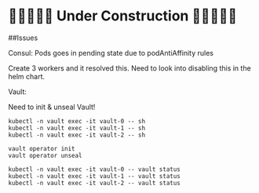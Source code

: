 # 🚧🚧🚧🚧🚧 Under Construction 🚧🚧🚧🚧🚧

##Issues

Consul: Pods goes in pending state due to podAntiAffinity rules

Create 3 workers and it resolved this. Need to look into disabling this in the helm chart.



Vault:

Need to init & unseal Vault!

```
kubectl -n vault exec -it vault-0 -- sh
kubectl -n vault exec -it vault-1 -- sh
kubectl -n vault exec -it vault-2 -- sh

vault operator init
vault operator unseal

kubectl -n vault exec -it vault-0 -- vault status
kubectl -n vault exec -it vault-1 -- vault status
kubectl -n vault exec -it vault-2 -- vault status
```

